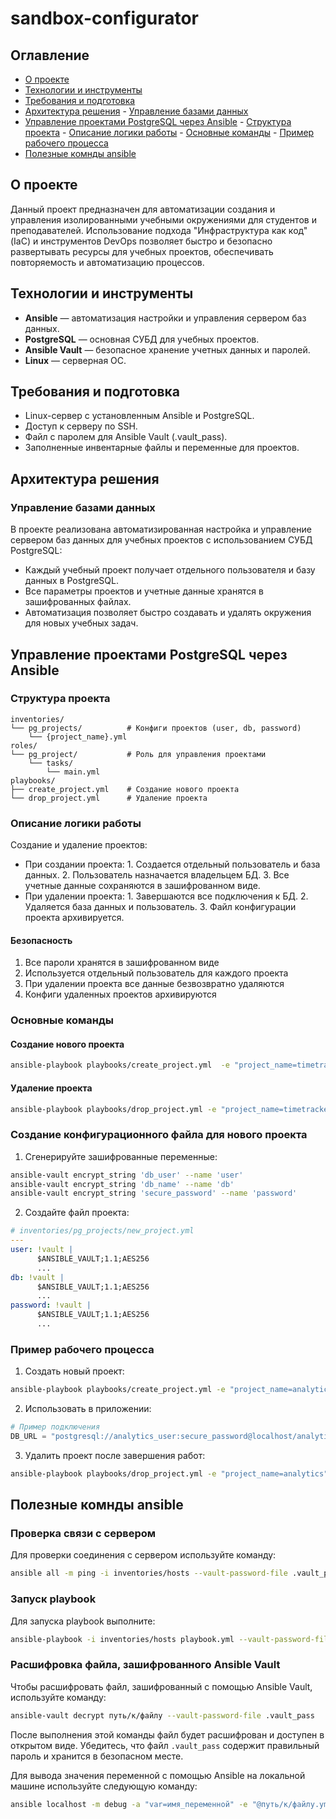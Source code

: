 # sandbox-configurator
## Оглавление

- [О проекте](#о-проекте)
- [Технологии и инструменты](#технологии-и-инструменты)
- [Требования и подготовка](#требования-и-подготовка)
- [Архитектура решения](#архитектура-решения)
      - [Управление базами данных](#управление-базами-данных)
- [Управление проектами PostgreSQL через Ansible](#управление-проектами-postgresql-через-ansible)
      - [Структура проекта](#структура-проекта)
      - [Описание логики работы](#описание-логики-работы)
      - [Основные команды](#основные-команды)
      - [Пример рабочего процесса](#пример-рабочего-процесса)
- [Полезные комнды ansible](#полезные-комнды-ansible)

## О проекте
Данный проект предназначен для автоматизации создания и управления изолированными учебными окружениями для студентов и преподавателей. Использование подхода "Инфраструктура как код" (IaC) и инструментов DevOps позволяет быстро и безопасно развертывать ресурсы для учебных проектов, обеспечивать повторяемость и автоматизацию процессов.

## Технологии и инструменты
- **Ansible** — автоматизация настройки и управления сервером баз данных.
- **PostgreSQL** — основная СУБД для учебных проектов.
- **Ansible Vault** — безопасное хранение учетных данных и паролей.
- **Linux** — серверная ОС.

## Требования и подготовка
- Linux-сервер с установленным Ansible и PostgreSQL.
- Доступ к серверу по SSH.
- Файл с паролем для Ansible Vault (.vault_pass).
- Заполненные инвентарные файлы и переменные для проектов.

## Архитектура решения

### Управление базами данных
В проекте реализована автоматизированная настройка и управление сервером баз данных для учебных проектов с использованием СУБД PostgreSQL:
- Каждый учебный проект получает отдельного пользователя и базу данных в PostgreSQL.
- Все параметры проектов и учетные данные хранятся в зашифрованных файлах.
- Автоматизация позволяет быстро создавать и удалять окружения для новых учебных задач.

## Управление проектами PostgreSQL через Ansible
### Структура проекта

```
inventories/
└── pg_projects/          # Конфиги проектов (user, db, password)
    └── {project_name}.yml
roles/
└── pg_project/           # Роль для управления проектами
    └── tasks/
        └── main.yml
playbooks/
├── create_project.yml    # Создание нового проекта
└── drop_project.yml      # Удаление проекта
```

### Описание логики работы
Создание и удаление проектов:
- При создании проекта:
      1. Создается отдельный пользователь и база данных.
      2. Пользователь назначается владельцем БД.
      3. Все учетные данные сохраняются в зашифрованном виде.
- При удалении проекта:
      1. Завершаются все подключения к БД.
      2. Удаляется база данных и пользователь.
      3. Файл конфигурации проекта архивируется.

#### Безопасность
1. Все пароли хранятся в зашифрованном виде
2. Используется отдельный пользователь для каждого проекта
3. При удалении проекта все данные безвозвратно удаляются
4. Конфиги удаленных проектов архивируются

### Основные команды
#### Создание нового проекта

```bash
ansible-playbook playbooks/create_project.yml  -e "project_name=timetracker_app"
```

#### Удаление проекта

```bash
ansible-playbook playbooks/drop_project.yml -e "project_name=timetracker_app"
```

### Создание конфигурационного файла для нового проекта

1. Сгенерируйте зашифрованные переменные:
```bash
ansible-vault encrypt_string 'db_user' --name 'user'
ansible-vault encrypt_string 'db_name' --name 'db'
ansible-vault encrypt_string 'secure_password' --name 'password'
```

2. Создайте файл проекта:
```yaml
# inventories/pg_projects/new_project.yml
---
user: !vault |
      $ANSIBLE_VAULT;1.1;AES256
      ...
db: !vault |
      $ANSIBLE_VAULT;1.1;AES256
      ...
password: !vault |
      $ANSIBLE_VAULT;1.1;AES256
      ...
```

### Пример рабочего процесса

1. Создать новый проект:
```bash
ansible-playbook playbooks/create_project.yml -e "project_name=analytics"
```

2. Использовать в приложении:
```python
# Пример подключения
DB_URL = "postgresql://analytics_user:secure_password@localhost/analytics_db"
```

3. Удалить проект после завершения работ:
```bash
ansible-playbook playbooks/drop_project.yml -e "project_name=analytics"
```

## Полезные комнды ansible

### Проверка связи с сервером

Для проверки соединения с сервером используйте команду:

```sh
ansible all -m ping -i inventories/hosts --vault-password-file .vault_pass
```

### Запуск playbook

Для запуска playbook выполните:

```sh
ansible-playbook -i inventories/hosts playbook.yml --vault-password-file .vault_pass
```
### Расшифровка файла, зашифрованного Ansible Vault

Чтобы расшифровать файл, зашифрованный с помощью Ansible Vault, используйте команду:

```sh
ansible-vault decrypt путь/к/файлу --vault-password-file .vault_pass
```

После выполнения этой команды файл будет расшифрован и доступен в открытом виде. Убедитесь, что файл `.vault_pass` содержит правильный пароль и хранится в безопасном месте.

Для вывода значения переменной с помощью Ansible на локальной машине используйте следующую команду:

```sh
ansible localhost -m debug -a "var=имя_переменной" -e "@путь/к/файлу.yml"
```